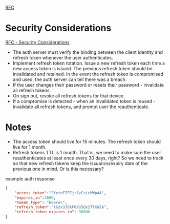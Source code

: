 [RFC](https://datatracker.ietf.org/doc/html/rfc6749#section-1.5)
# Security Considerations
[RFC - Security Considerations](https://datatracker.ietf.org/doc/html/rfc6749#section-10.4)

- The auth server must verify the binding between the client identity and refresh token whenever the user authenticates.
- Implement refresh token rotation. Issue a new refresh token each time a new access token is issued. The previous refresh token should be invalidated and retained. In the event the refresh token is compromised and used, the auth server can tell there was a breach.
- If the user changes their password or resets their password - invalidate all refresh tokens.
- On sign out, revoke all refresh tokens for that device.
- If a compromise is detected - when an invalidated token is reused - invalidate all refresh tokens, and prompt user the reauthenticate.
# Notes
- The access token should live for 15 minutes. The refresh token should live for 1 month.
- Refresh tokens TTL is 1 month. That is, we need to make sure the user reauthenticates at least once every 30 days, right? So we need to track so that new refresh tokens keep the issuance/expiry date of the previous one in mind. Or is this necessary?

example auth response
```json
{
    "access_token":"2YotnFZFEjr1zCsicMWpAA",
    "expires_in":3600,
    "token_type": "bearer",
    "refresh_token":"tGzv3JOkF0XG5Qx2TlKWIA",
    "refresh_token_expires_in": 36000
}
```

